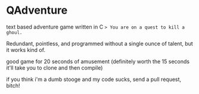 # QAdventure
text based adventure game written in C
`> You are on a quest to kill a ghoul.`

Redundant, pointless, and programmed without a single ounce of talent, but it works kind of.

good game for 20 seconds of amusement (definitely worth the 15 seconds it'll take you to clone and then compile)

if you think i'm a dumb stooge and my code sucks, send a pull request, bitch!

